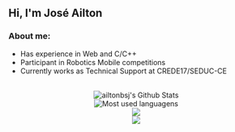 ## Hi, I'm José Ailton

### About me:
- Has experience in Web and C/C++
- Participant in Robotics Mobile competitions
- Currently works as Technical Support at CREDE17/SEDUC-CE
<br />

<center>
<img alt="ailtonbsj's Github Stats" src="https://github-readme-stats.vercel.app/api?username=ailtonbsj&show_icons=true&hide_border=true&theme=dark" />
<br />
<img alt="Most used languagens" src="https://github-readme-stats.vercel.app/api/top-langs/?username=ailtonbsj&layout=compact&hide_border=true&theme=dark" />
<br />
<img
  src="https://cr-ss-service.azurewebsites.net/api/ScreenShot?widget=summary&username=ailtonbsj&badges=5&show-avatar=false&style=--header-bg-color:%23000;--border-radius:10px"
/>
<br />
<img
  src="https://cr-skills-chart-widget.azurewebsites.net/api/api?username=ailtonbsj&skills=JavaScript,Vue,PHP,Shell,Python,Java,C,HTML"
/>
</center>
